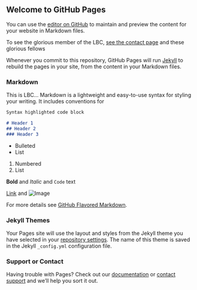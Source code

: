 ## Welcome to GitHub Pages

You can use the [editor on GitHub](https://github.com/jimstratford/jimstratford.github.io/edit/master/index.md) to maintain and preview the content for your website in Markdown files.

To see the glorious member of the LBC, [see the contact page](https://jimstratford.github.io/contact-us.md) and these glorious fellows

Whenever you commit to this repository, GitHub Pages will run [Jekyll](https://jekyllrb.com/) to rebuild the pages in your site, from the content in your Markdown files.

### Markdown

This is LBC... Markdown is a lightweight and easy-to-use syntax for styling your writing. It includes conventions for

```markdown
Syntax highlighted code block

# Header 1
## Header 2
### Header 3
```

- Bulleted
- List

1. Numbered
2. List

**Bold** and _Italic_ and `Code` text

[Link](url) and ![Image](src)

For more details see [GitHub Flavored Markdown](https://guides.github.com/features/mastering-markdown/).

### Jekyll Themes

Your Pages site will use the layout and styles from the Jekyll theme you have selected in your [repository settings](https://github.com/jimstratford/jimstratford.github.io/settings). The name of this theme is saved in the Jekyll `_config.yml` configuration file.

### Support or Contact

Having trouble with Pages? Check out our [documentation](https://help.github.com/categories/github-pages-basics/) or [contact support](https://github.com/contact) and we’ll help you sort it out.
